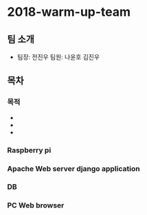 # 2018-warm-up-team





##  팀 소개
* 팀장: 전진우 팀원: 나윤호 김진우

## 목차



### 목적
*
*
*
### 
### Raspberry pi
### Apache Web server django application
### DB
### PC Web browser 
